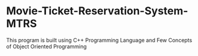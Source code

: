 # Movie-Ticket-Reservation-System-MTRS
This program is built using C++ Programming Language and Few Concepts of Object Oriented Programming
